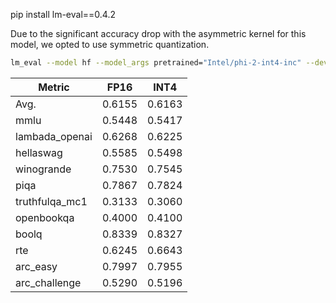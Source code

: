 pip install lm-eval==0.4.2

Due to the significant accuracy drop with the asymmetric kernel for this model, we opted to use symmetric quantization.

```bash
lm_eval --model hf --model_args pretrained="Intel/phi-2-int4-inc" --device cuda:0 --tasks lambada_openai,hellaswag,piqa,winogrande,truthfulqa_mc1,openbookqa,boolq,arc_easy,arc_challenge,mmlu --batch_size 16
```

| Metric         | FP16   | INT4  |
| -------------- | ------ | -------- |
| Avg.           | 0.6155 | 0.6163   |
| mmlu           | 0.5448 | 0.5417   |
| lambada_openai | 0.6268 | 0.6225   |
| hellaswag      | 0.5585 | 0.5498   |
| winogrande     | 0.7530 | 0.7545   |
| piqa           | 0.7867 | 0.7824   |
| truthfulqa_mc1 | 0.3133 | 0.3060   |
| openbookqa     | 0.4000 | 0.4100   |
| boolq          | 0.8339 | 0.8327   |
| rte            | 0.6245 | 0.6643   |
| arc_easy       | 0.7997 | 0.7955   |
| arc_challenge  | 0.5290 | 0.5196   |

